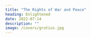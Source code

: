 ```yaml
---
title: "The Rights of War and Peace"
heading: Enlightened
date: 2022-07-14
description: ""
image: /covers/grotius.jpg
---
```


